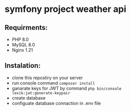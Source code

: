 # symfony project weather api
## Requirments:
  - PHP 8.0
  - MySQL 8.0
  - Nginx 1.21
  
## Instalation:
  - clone this repostiry on your server
  - run console command ```composer install```
  - ganarate keys for JWT by command ```php bin/console lexik:jwt:generate-keypair```
  - create database
  - configuate database connaction in .env file 
